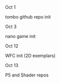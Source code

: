 Oct 1

tombo github repo init

Oct 3

nano game init

Oct 12

WFC init (2D exemplars)

Oct 13

P5 and Shader repos


